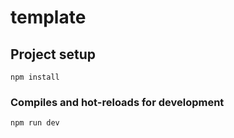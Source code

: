 # template

## Project setup
```
npm install
```

### Compiles and hot-reloads for development
```
npm run dev
```

